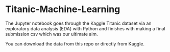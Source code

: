# Titanic-Machine-Learning
The Jupyter notebook goes through the Kaggle Titanic dataset via an exploratory data analysis (EDA) with Python and finishes with making a final submission csv which was our ultimate aim.

You can download the data from this repo or directly from Kaggle.
